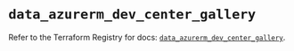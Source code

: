 # `data_azurerm_dev_center_gallery`

Refer to the Terraform Registry for docs: [`data_azurerm_dev_center_gallery`](https://registry.terraform.io/providers/hashicorp/azurerm/4.46.0/docs/data-sources/dev_center_gallery).
